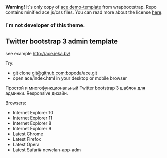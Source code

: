 <b>Warning!</b> It`s only copy of <a href="http://wrapbootstrap.com/preview/WB0B30DGR">ace demo-template</a> from wrapbootstrap.
Repo contains minified ace js/css files.
You can read more about the license <a href="https://wrapbootstrap.com/theme/ace-responsive-admin-template-WB0B30DGR">here</a>.

<h3>I`m not developer of this theme.</h3>

<h2>Twitter bootstrap 3 admin template</h2>

see example http://ace.jeka.by/


Try:
- git clone git@github.com:bopoda/ace.git
- open ace/index.html in your desktop or mobile browser


Простой и многофункциональный Twitter bootstrap 3 шаблон для админки. Responsive дизайн.

Browsers:
- Internet Explorer 10
- Internet Explorer 11
- Internet Explorer 8
- Internet Explorer 9
- Latest Chrome
- Latest Firefox
- Latest Opera
- Latest Safari# newclan-app-adm
